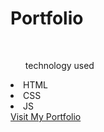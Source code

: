 <h1>Portfolio </h1>
<br>
<ul>technology used</ul>
<li>HTML</li>
<li>CSS</li>
<li>JS</li>
<a href="https://kaush all007.github.io/portfolio/">Visit My Portfolio</a>
